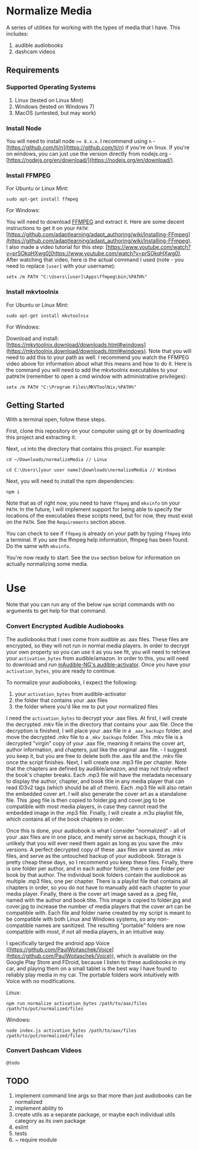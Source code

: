 # Normalize Media

A series of utilities for working with the types of media that I have.  This includes:

1. audible audiobooks
1. dashcam videos


## Requirements

### Supported Operating Systems

1. Linux (tested on Linux Mint)
1. Windows (tested on Windows 7)
1. MacOS (untested, but may work)


### Install Node

You will need to install node `>= 8.x.x`.  I recommend using `n` - [https://github.com/tj/n](https://github.com/tj/n) if you're on linux.  If you're on windows, you can just use the version directly from nodejs.org - [https://nodejs.org/en/download/](https://nodejs.org/en/download/).


### Install FFMPEG

For Ubuntu or Linux Mint:

`sudo apt-get install ffmpeg`


For Windows:

You will need to download [FFMPEG](https://www.ffmpeg.org/) and extract it.  Here are some decent instructions to get it on your `PATH`: [https://github.com/adaptlearning/adapt_authoring/wiki/Installing-FFmpeg](https://github.com/adaptlearning/adapt_authoring/wiki/Installing-FFmpeg).  I also made a video tutorial for this step: [https://www.youtube.com/watch?v=prSOkqHXwg0](https://www.youtube.com/watch?v=prSOkqHXwg0).  After watching that video, here is the actual command I used (note - you need to replace `[user]` with your username):

`setx /m PATH "C:\Users\[user]\Apps\ffmpeg\bin;%PATH%"`


### Install mkvtoolnix

For Ubuntu or Linux Mint:

`sudo apt-get install mkvtoolnix`


For Windows:

Download and install: [https://mkvtoolnix.download/downloads.html#windows](https://mkvtoolnix.download/downloads.html#windows).  Note that you will need to add this to your path as well.  I recommend you watch the FFMPEG video above for information about what this means and how to do it.  Here is the command you will need to add the mkvtoolnix executables to your pat`PATH` (remember to open a cmd window with administrative privileges):

`setx /m PATH "C:\Program Files\MKVToolNix;%PATH%"`


## Getting Started

With a terminal open, follow these steps.

First, clone this repository on your computer using git or by downloading this project and extracting it.

Next, `cd` into the directory that contains this project.  For example:

`cd ~/Downloads/normalizeMedia // Linux`

`cd C:\Users\[your user name]\Downloads\normalizeMedia // Windows`

Next, you will need to install the npm dependencies:

`npm i`

Note that as of right now, you need to have `ffmpeg` and `mkvinfo` on your `PATH`.  In the future, I will implement support for being able to specify the locations of the executables these scripts need, but for now, they must exist on the `PATH`.  See the `Requirements` section above.

You can check to see if `ffmpeg` is already on your path by typing `ffmpeg` into a terminal.  If you see the ffmpeg help information, ffmpeg has been found.  Do the same with `mkvinfo`.

You're now ready to start.  See the `Use` section below for information on actually normalizing some media.


# Use

Note that you can run any of the below `npm` script commands with no arguments to get help for that command.


### Convert Encrypted Audible Audiobooks

The audiobooks that I own come from audible as .aax files.  These files are encrypted, so they will not run in normal media players.  In order to decrypt your own property so you can use it as you see fit, you will need to retrieve your `activation_bytes` from audible/amazon.  In order to this, you will need to download and run [inAudible-NG's audible-activator](https://github.com/inAudible-NG/audible-activator).  Once you have your `activation_bytes`, you are ready to continue.

To normalize your audiobooks, I expect the following:

1. your `activation_bytes` from audible-activator
1. the folder that contains your .aax files
1. the folder where you'd like me to put your normalized files

I need the `activation_bytes` to decrypt your .aax files.  At first, I will create the decrypted .mkv file in the directory that contains your .aax file.  Once the decryption is finished, I will place your .aax file in a `_aax_backups` folder, and move the decrypted .mkv file to a `_mkv_backups` folder.  This .mkv file is a decrypted "virgin" copy of your .aax file, meaning it retains the cover art, author information, and chapters, just like the original .aax file. - I suggest you keep it, but you are free to delete both the .aax file and the .mkv file once the script finishes.  Next, I will create one .mp3 file per chapter.  Note that the chapters are defined by audible/amazon, and may not truly reflect the book's chapter breaks.  Each .mp3 file will have the metadata necessary to display the author, chapter, and book title in any media player that can read ID3v2 tags (which should be all of them).  Each .mp3 file will also retain the embedded cover art.  I will also generate the cover art as a standalone file.  This .jpeg file is then copied to folder.jpg and cover.jpg to be compatible with most media players, in case they cannot read the embedded image in the .mp3 file.  Finally, I will create a .m3u playlist file, which contains all of the book chapters in order.

Once this is done, your audiobook is what I consider "normalized" - all of your .aax files are in one place, and merely serve as backups, though it is unlikely that you will ever need them again as long as you save the .mkv versions.  A perfect decrypted copy of these .aax files are saved as .mkv files, and serve as the untouched backup of your audiobook.  Storage is pretty cheap these days, so I recommend you keep these files.  Finally, there is one folder per author, and in each author folder, there is one folder per book by that author.  The individual book folders contain the audiobook as multiple .mp3 files, one per chapter.  There is a playlist file that contains all chapters in order, so you do not have to manually add each chapter to your media player.  Finally, there is the cover art image saved as a .jpeg file, named with the author and book title.  This image is copied to folder.jpg and cover.jpg to increase the number of media players that the cover art can be compatible with.  Each file and folder name created by my script is meant to be compatible with both Linux and Windows systems, so any non-compatible names are sanitized.  The resulting "portable" folders are now compatible with most, if not all media players, in an intuitive way.

I specifically targed the android app Voice ([https://github.com/PaulWoitaschek/Voice](https://github.com/PaulWoitaschek/Voice)), which is available on the Google Play Store and FDroid, because I listen to these audiobooks in my car, and playing them on a small tablet is the best way I have found to reliably play media in my car.  The portable folders work intuitively with Voice with no modifications.

Linux:

`npm run normalize activation_bytes /path/to/aax/files /path/to/put/normalized/files`

Windows:

`node index.js activation_bytes /path/to/aax/files /path/to/put/normalized/files`


### Convert Dashcam Videos

`@todo`


## TODO

1. implement command line args so that more than just audiobooks can be normalized
1. implement ability to
1. create utils as a separate package, or maybe each individual utils category as its own package
1. eslint
1. tests
1. ~ require module

